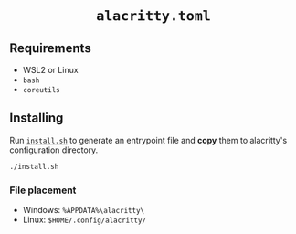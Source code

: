 <h1 align="center"><code>alacritty.toml</code></h1>

## Requirements

- WSL2 or Linux
- `bash`
- `coreutils`

## Installing

Run [`install.sh`](./install.sh) to generate an entrypoint file and **copy** them to alacritty's configuration directory.

```sh
./install.sh
```

### File placement

- Windows: `%APPDATA%\alacritty\`
- Linux: `$HOME/.config/alacritty/`
